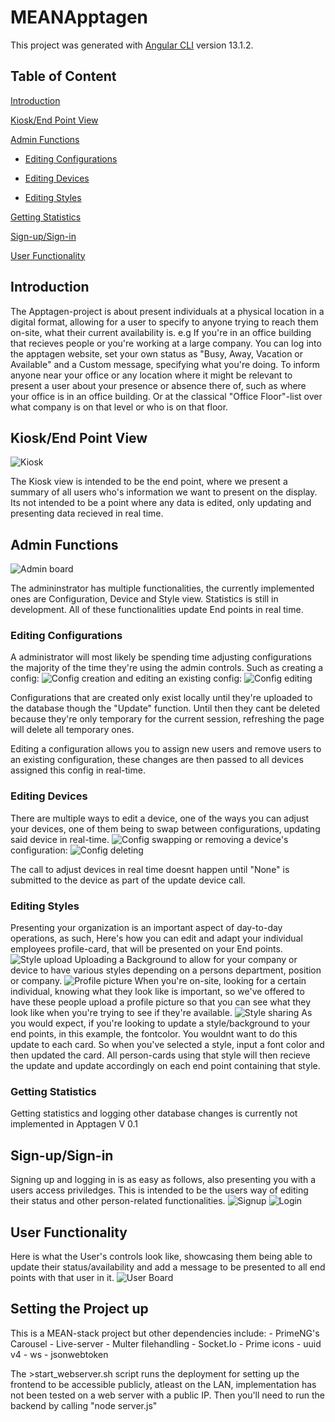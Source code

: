 # MEANApptagen

This project was generated with [Angular CLI](https://github.com/angular/angular-cli) version 13.1.2.

## Table of Content
[Introduction](#introduction)

[Kiosk/End Point View](#kioskend-point-view)

[Admin Functions](#admin-functions)
- [Editing Configurations](#editing-configurations)

- [Editing Devices](#editing-devices)

- [Editing Styles](#editing-styles)

[Getting Statistics](#getting-statistics)

[Sign-up/Sign-in](#sign-upsign-in)

[User Functionality](#user-functionality)
    
<!-- * [License](#license) -->
    
## Introduction
The Apptagen-project is about present individuals at a physical location in a digital format, allowing for a user to specify to anyone trying to reach them on-site, what their current availability is.
e.g If you're in an office building that recieves people or you're working at a large company. You can log into the apptagen website, set your own status as "Busy, Away, Vacation or Available" and a Custom message, specifying what you're doing.
To inform anyone near your office or any location where it might be relevant to present a user about your presence or absence there of, such as where your office is in an office building. Or at the classical "Office Floor"-list over what company is on that level or who is on that floor.
## Kiosk/End Point View
![Kiosk](./github-readme-images/device-kiosk.gif)

The Kiosk view is intended to be the end point, where we present a summary of all users who's information we want to present on the display. Its not intended to be a point where any data is edited, only updating and presenting data recieved in real time.
## Admin Functions
![Admin board](./github-readme-images/admin.gif)

The admininstrator has multiple functionalities, the currently implemented ones are Configuration, Device and Style view. Statistics is still in development. All of these functionalities update End points in real time.

### Editing Configurations
A administrator will most likely be spending time adjusting configurations the majority of the time they're using the admin controls.
Such as creating a config:
![Config creation](./github-readme-images/config-creation.gif)
and editing an existing config:
![Config editing](./github-readme-images/config-editing.gif)

Configurations that are created only exist locally until they're uploaded to the database though the "Update" function. Until then they cant be deleted because they're only temporary for the current session, refreshing the page will delete all temporary ones. 

Editing a configuration allows you to assign new users and remove users to an existing configuration, these changes are then passed to all devices assigned this config in real-time.

### Editing Devices
There are multiple ways to edit a device, one of the ways you can adjust your devices, one of them being to swap between configurations, updating said device in real-time.
![Config swapping](./github-readme-images/config-swapping.gif)
or removing a device's configuration:
![Config deleting](./github-readme-images/removing-config.gif)

The call to adjust devices in real time doesnt happen until "None" is submitted to the device as part of the update device call.

### Editing Styles
Presenting your organization is an important aspect of day-to-day operations, as such, Here's how you can edit and adapt your individual employees profile-card, that will be presented on your End points.
![Style upload](./github-readme-images/image-upload.gif)
Uploading a Background to allow for your company or device to have various styles depending on a persons department, position or company.
![Profile picture](./github-readme-images/profile-picture-upload.gif)
When you're on-site, looking for a certain individual, knowing what they look like is important, so we've offered to have these people upload a profile picture so that you can see what they look like when you're trying to see if they're available.
![Style sharing](./github-readme-images/sharing-style.gif)
As you would expect, if you're looking to update a style/background to your end points, in this example, the fontcolor. You wouldnt want to do this update to each card. So when you've selected a style, input a font color and then updated the card.
All person-cards using that style will then recieve the update and update accordingly on each end point containing that style.

### Getting Statistics
Getting statistics and logging other database changes is currently not implemented in Apptagen V 0.1

## Sign-up/Sign-in
Signing up and logging in is as easy as follows, also presenting you with a users access priviledges. This is intended to be the users way of editing their status and other person-related functionalities.
![Signup](./github-readme-images/signup.gif)
![Login](./github-readme-images/Login.gif)

## User Functionality
Here is what the User's controls look like, showcasing them being able to update their status/availability and add a message to be presented to all end points with that user in it.
![User Board](./github-readme-images/user-board.gif)

## Setting the Project up
This is a MEAN-stack project but other dependencies include:
    - PrimeNG's Carousel
    - Live-server
    - Multer filehandling
    - Socket.Io
    - Prime icons
    - uuid v4
    - ws
    - jsonwebtoken

The >start_webserver.sh script runs the deployment for setting up the frontend to be accessible publicly, atleast on the LAN, implementation has not been tested on a web server with a public IP.
Then you'll need to run the backend by calling "node server.js"
